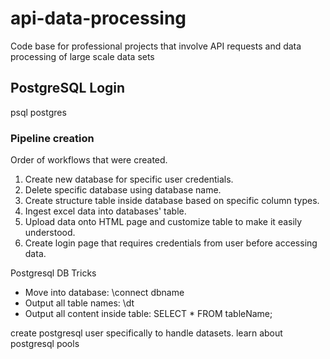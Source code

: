 # api-data-processing
Code base for professional projects that involve API requests and data processing of large scale data sets

## PostgreSQL Login
psql postgres

### Pipeline creation
Order of workflows that were created.
1. Create new database for specific user credentials.
2. Delete specific database using database name.
3. Create structure table inside database based on specific column types.
4. Ingest excel data into databases' table.
5. Upload data onto HTML page and customize table to make it easily understood.
6. Create login page that requires credentials from user before accessing data.


Postgresql DB Tricks
- Move into database: \connect dbname
- Output all table names: \dt
- Output all content inside table: SELECT * FROM tableName;

create postgresql user specifically to handle datasets.
learn about postgresql pools 